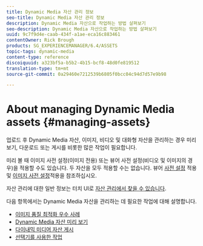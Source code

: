 ```yaml
---
title: Dynamic Media 자산 관리 정보
seo-title: Dynamic Media 자산 관리 정보
description: Dynamic Media 자산으로 작업하는 방법 살펴보기
seo-description: Dynamic Media 자산으로 작업하는 방법 살펴보기
uuid: 9c7f9d4e-caab-434f-a1ae-eca16c883461
contentOwner: Rick Brough
products: SG_EXPERIENCEMANAGER/6.4/ASSETS
topic-tags: dynamic-media
content-type: reference
discoiquuid: a323bf5a-b5b2-4b15-bcf8-48d0fe819512
translation-type: tm+mt
source-git-commit: 0a29460e7212539b6805f0bcc04c94d7d57e9b98

---
```



# About managing Dynamic Media assets {#managing-assets}

업로드 후 Dynamic Media 자산, 이미지, 비디오 및 대화형 자산을 관리하는 경우 미리 보기, 다운로드 또는 게시를 비롯한 많은 작업이 필요합니다.

미리 볼 때 이미지 사전 설정(이미지 전용) 또는 뷰어 사전 설정(비디오 및 이미지의 경우)을 적용할 수도 있습니다. 두 자산을 모두 적용할 수는 없습니다. 뷰어 [사전 설정](viewer-presets.md) 적용 및 [이미지 사전 설정](image-presets.md)적용을 참조하십시오.

자산 관리에 대한 일반 정보는 터치 UI로 [자산 관리에서 찾을 수 있습니다](managing-assets-touch-ui.md).

다음 항목에서는 Dynamic Media 자산을 관리하는 데 필요한 작업에 대해 설명합니다.

* [이미지 품질 최적화 우수 사례](best-practices-for-optimizing-the-quality-of-your-images.md)
* [Dynamic Media 자산 미리 보기](previewing-assets.md)
* [다이내믹 미디어 자산 게시](publishing-dynamicmedia-assets.md)
* [선택기를 사용한 작업](working-with-selectors.md)

